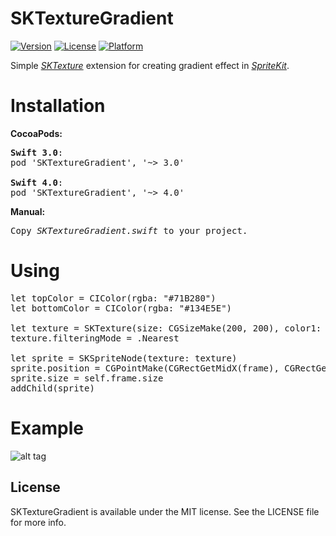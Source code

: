 # SKTextureGradient

[![Version](https://img.shields.io/cocoapods/v/SKTextureGradient.svg?style=flat)](http://cocoadocs.org/docsets/SKTextureGradient)
[![License](https://img.shields.io/cocoapods/l/SKTextureGradient.svg?style=flat)](http://cocoadocs.org/docsets/SKTextureGradient)
[![Platform](https://img.shields.io/cocoapods/p/SKTextureGradient.svg?style=flat)](http://cocoadocs.org/docsets/SKTextureGradient)

Simple <i><a href="https://developer.apple.com/library/prerelease/ios/documentation/SpriteKit/Reference/SKTexture_Ref/index.html">SKTexture</a></i> extension for creating gradient effect in <i><a href="https://developer.apple.com/spritekit/">SpriteKit</a></i>.

# Installation

<b>CocoaPods:</b>
<pre>
<b>Swift 3.0</b>:
pod 'SKTextureGradient', '~> 3.0'

<b>Swift 4.0</b>:
pod 'SKTextureGradient', '~> 4.0'
</pre>

<b>Manual:</b>
<pre>
Copy <i>SKTextureGradient.swift</i> to your project.
</pre>

# Using
<pre>
let topColor = CIColor(rgba: "#71B280")
let bottomColor = CIColor(rgba: "#134E5E")

let texture = SKTexture(size: CGSizeMake(200, 200), color1: topColor, color2: bottomColor, direction: GradientDirection.Up)
texture.filteringMode = .Nearest

let sprite = SKSpriteNode(texture: texture)
sprite.position = CGPointMake(CGRectGetMidX(frame), CGRectGetMidY(frame))
sprite.size = self.frame.size
addChild(sprite)
</pre>

# Example

![alt tag](https://raw.github.com/maximbilan/SKTextureGradient/master/example.png)

## License

SKTextureGradient is available under the MIT license. See the LICENSE file for more info.
